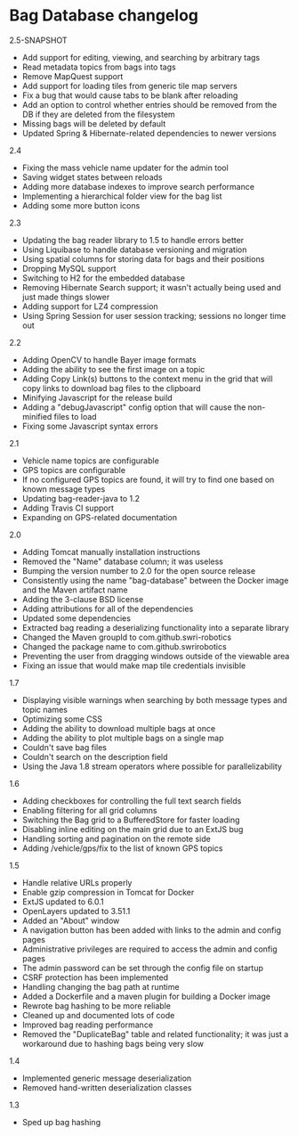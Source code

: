 # Bag Database changelog

2.5-SNAPSHOT

- Add support for editing, viewing, and searching by arbitrary tags
- Read metadata topics from bags into tags
- Remove MapQuest support
- Add support for loading tiles from generic tile map servers
- Fix a bug that would cause tabs to be blank after reloading
- Add an option to control whether entries should be removed from the DB if they are deleted from the filesystem
- Missing bags will be deleted by default
- Updated Spring & Hibernate-related dependencies to newer versions

2.4

- Fixing the mass vehicle name updater for the admin tool
- Saving widget states between reloads
- Adding more database indexes to improve search performance
- Implementing a hierarchical folder view for the bag list
- Adding some more button icons

2.3

- Updating the bag reader library to 1.5 to handle errors better
- Using Liquibase to handle database versioning and migration
- Using spatial columns for storing data for bags and their positions
- Dropping MySQL support
- Switching to H2 for the embedded database
- Removing Hibernate Search support; it wasn't actually being used and just made things slower
- Adding support for LZ4 compression
- Using Spring Session for user session tracking; sessions no longer time out

2.2

- Adding OpenCV to handle Bayer image formats
- Adding the ability to see the first image on a topic
- Adding Copy Link(s) buttons to the context menu in the grid that will copy links to download bag files to the clipboard
- Minifying Javascript for the release build
- Adding a "debugJavascript" config option that will cause the non-minified files to load
- Fixing some Javascript syntax errors

2.1

- Vehicle name topics are configurable
- GPS topics are configurable
- If no configured GPS topics are found, it will try to find one based on known message types
- Updating bag-reader-java to 1.2
- Adding Travis CI support
- Expanding on GPS-related documentation

2.0

- Adding Tomcat manually installation instructions
- Removed the "Name" database column; it was useless
- Bumping the version number to 2.0 for the open source release
- Consistently using the name "bag-database" between the Docker image and the Maven artifact name
- Adding the 3-clause BSD license
- Adding attributions for all of the dependencies
- Updated some dependencies
- Extracted bag reading a deserializing functionality into a separate library
- Changed the Maven groupId to com.github.swri-robotics
- Changed the package name to com.github.swrirobotics
- Preventing the user from dragging windows outside of the viewable area
- Fixing an issue that would make map tile credentials invisible

1.7

- Displaying visible warnings when searching by both message types and topic names
- Optimizing some CSS
- Adding the ability to download multiple bags at once
- Adding the ability to plot multiple bags on a single map
- Couldn't save bag files
- Couldn't search on the description field
- Using the Java 1.8 stream operators where possible for parallelizability

1.6

- Adding checkboxes for controlling the full text search fields
- Enabling filtering for all grid columns
- Switching the Bag grid to a BufferedStore for faster loading
- Disabling inline editing on the main grid due to an ExtJS bug
- Handling sorting and pagination on the remote side
- Adding /vehicle/gps/fix to the list of known GPS topics

1.5

- Handle relative URLs properly
- Enable gzip compression in Tomcat for Docker
- ExtJS updated to 6.0.1
- OpenLayers updated to 3.51.1
- Added an "About" window
- A navigation button has been added with links to the admin and config pages
- Administrative privileges are required to access the admin and config pages
- The admin password can be set through the config file on startup
- CSRF protection has been implemented
- Handling changing the bag path at runtime
- Added a Dockerfile and a maven plugin for building a Docker image
- Rewrote bag hashing to be more reliable
- Cleaned up and documented lots of code
- Improved bag reading performance
- Removed the "DuplicateBag" table and related functionality; it was just a workaround due to hashing bags being very slow

1.4

- Implemented generic message deserialization
- Removed hand-written deserialization classes

1.3

- Sped up bag hashing

